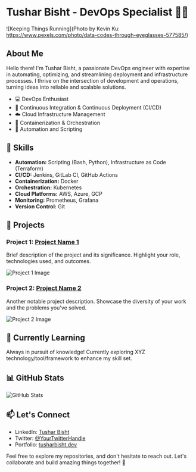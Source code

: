 # Tushar Bisht - DevOps Specialist 👨‍💻

![Keeping Things Running](Photo by Kevin Ku: https://www.pexels.com/photo/data-codes-through-eyeglasses-577585/)

## About Me

Hello there! I'm Tushar Bisht, a passionate DevOps engineer with expertise in automating, optimizing, and streamlining deployment and infrastructure processes. I thrive on the intersection of development and operations, turning ideas into reliable and scalable solutions.

- 💻 DevOps Enthusiast
- 🚀 Continuous Integration & Continuous Deployment (CI/CD)
- ☁️ Cloud Infrastructure Management
- 🐳 Containerization & Orchestration
- 🧰 Automation and Scripting

## 🔧 Skills

- **Automation:** Scripting (Bash, Python), Infrastructure as Code (Terraform)
- **CI/CD:** Jenkins, GitLab CI, GitHub Actions
- **Containerization:** Docker
- **Orchestration:** Kubernetes
- **Cloud Platforms:** AWS, Azure, GCP
- **Monitoring:** Prometheus, Grafana
- **Version Control:** Git

## 🚀 Projects

### Project 1: [Project Name 1](link-to-repo)
Brief description of the project and its significance. Highlight your role, technologies used, and outcomes.

![Project 1 Image](link-to-project1-image)

### Project 2: [Project Name 2](link-to-repo)
Another notable project description. Showcase the diversity of your work and the problems you've solved.

![Project 2 Image](link-to-project2-image)

## 🌱 Currently Learning

Always in pursuit of knowledge! Currently exploring XYZ technology/tool/framework to enhance my skill set.

## 📊 GitHub Stats

![GitHub Stats](https://github-readme-stats.vercel.app/api?username=your-username&show_icons=true&hide_title=true)

## 📫 Let's Connect

- LinkedIn: [Tushar Bisht](https://www.linkedin.com/in/yourlinkedinprofile)
- Twitter: [@YourTwitterHandle](https://twitter.com/yourtwitterhandle)
- Portfolio: [tusharbisht.dev](https://www.tusharbisht.dev)

Feel free to explore my repositories, and don't hesitate to reach out. Let's collaborate and build amazing things together! 🚀
